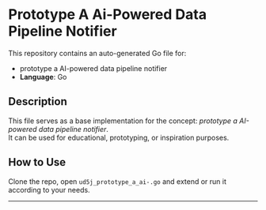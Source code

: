 # Prototype A Ai-Powered Data Pipeline Notifier

This repository contains an auto-generated Go file for:

- prototype a AI-powered data pipeline notifier
- **Language**: Go

## Description

This file serves as a base implementation for the concept: *prototype a AI-powered data pipeline notifier*.  
It can be used for educational, prototyping, or inspiration purposes.

## How to Use

Clone the repo, open `ud5j_prototype_a_ai-.go` and extend or run it according to your needs.

---


